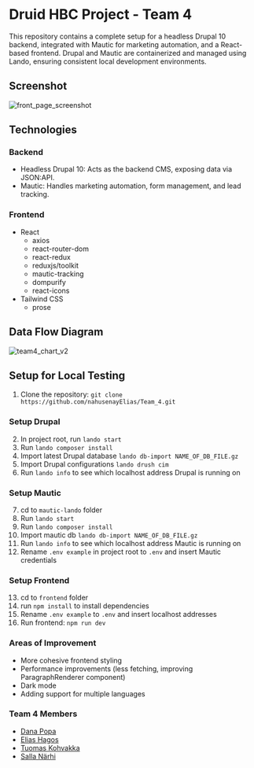# Druid HBC Project - Team 4

This repository contains a complete setup for a headless Drupal 10 backend, integrated with Mautic for marketing automation, and a React-based frontend. Drupal and Mautic are containerized and managed using Lando, ensuring consistent local development environments.

## Screenshot

![front_page_screenshot](https://github.com/user-attachments/assets/225fd0e6-7093-484b-8daf-53ff1ff0baf5)

## Technologies

### Backend

- Headless Drupal 10: Acts as the backend CMS, exposing data via JSON:API.
- Mautic: Handles marketing automation, form management, and lead tracking.

### Frontend

- React
  - axios
  - react-router-dom
  - react-redux
  - reduxjs/toolkit
  - mautic-tracking
  - dompurify
  - react-icons
- Tailwind CSS
  - prose

## Data Flow Diagram

![team4_chart_v2](https://github.com/user-attachments/assets/1ef100df-1d86-4ec9-96ae-bc772b399b8a)

## Setup for Local Testing

1. Clone the repository: `git clone https://github.com/nahusenayElias/Team_4.git`

### Setup Drupal

2. In project root, run `lando start`
3. Run `lando composer install`
4. Import latest Drupal database `lando db-import NAME_OF_DB_FILE.gz`
5. Import Drupal configurations `lando drush cim`
6. Run `lando info` to see which localhost address Drupal is running on

### Setup Mautic

7. cd to `mautic-lando` folder
8. Run `lando start`
9. Run `lando composer install`
10. Import mautic db `lando db-import NAME_OF_DB_FILE.gz`
11. Run `lando info` to see which localhost address Mautic is running on
12. Rename `.env example` in project root to `.env` and insert Mautic credentials

### Setup Frontend

13. cd to `frontend` folder
14. run `npm install` to install dependencies
15. Rename `.env example` to `.env` and insert localhost addresses
16. Run frontend: `npm run dev`

### Areas of Improvement

- More cohesive frontend styling
- Performance improvements (less fetching, improving ParagraphRenderer component)
- Dark mode
- Adding support for multiple languages

### Team 4 Members

- [Dana Popa](https://github.com/popadana10)
- [Elias Hagos](https://github.com/nahusenayElias)
- [Tuomas Kohvakka](https://github.com/tauoms)
- [Salla Närhi](https://github.com/sallaselina)
